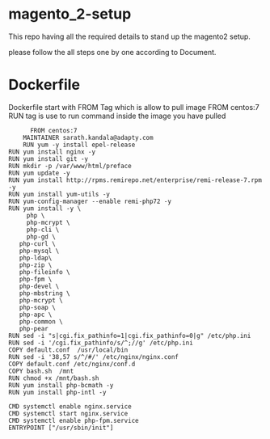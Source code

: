 # magento_2-setup
This repo having all the required details to stand up the magento2 setup.

please follow the all steps one by one according to Document.
# Dockerfile

Dockerfile start with FROM Tag which is allow to pull image
    FROM centos:7
RUN tag is use to run command inside the image you have pulled

          FROM centos:7
        MAINTAINER sarath.kandala@adapty.com
        RUN yum -y install epel-release
    RUN yum install nginx -y
    RUN yum install git -y
    RUN mkdir -p /var/www/html/preface
    RUN yum update -y
    RUN yum install http://rpms.remirepo.net/enterprise/remi-release-7.rpm -y
    RUN yum install yum-utils -y
    RUN yum-config-manager --enable remi-php72 -y
    RUN yum install -y \
         php \
         php-mcrypt \
         php-cli \
         php-gd \
       php-curl \
       php-mysql \
       php-ldap\
       php-zip \
       php-fileinfo \
       php-fpm \
       php-devel \
       php-mbstring \
       php-mcrypt \
       php-soap \
       php-apc \
       php-common \
       php-pear
    RUN sed -i "s|cgi.fix_pathinfo=1|cgi.fix_pathinfo=0|g" /etc/php.ini
    RUN sed -i '/cgi.fix_pathinfo/s/^;//g' /etc/php.ini
    COPY default.conf  /usr/local/bin
    RUN sed -i '38,57 s/^/#/' /etc/nginx/nginx.conf
    COPY default.conf /etc/nginx/conf.d
    COPY bash.sh  /mnt
    RUN chmod +x /mnt/bash.sh
    RUN yum install php-bcmath -y
    RUN yum install php-intl -y

    CMD systemctl enable nginx.service
    CMD systemctl start nginx.service
    CMD systemctl enable php-fpm.service
    ENTRYPOINT ["/usr/sbin/init"]

